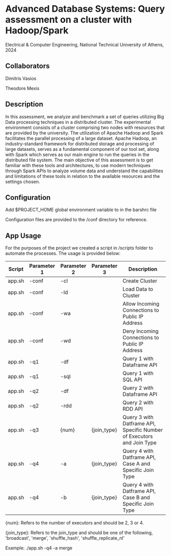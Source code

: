 # Advanced Database Systems: Query assessment on a cluster with Hadoop/Spark

Electrical & Computer Engineering, National Technical University of Athens, 2024
## Collaborators
Dimitris Vasios

Theodore Mexis 
## Description
In this assessment, we  analyze and benchmark a set of queries utilizing Big Data processing techniques in a distributed cluster. The experimental environment consists of a cluster comprising two nodes with resources that are provided by the university. The utilization of Apache Hadoop and Spark facilitates the parallel processing of a large dataset.  Apache Hadoop, an industry-standard framework for distributed storage and processing of large datasets, serves as a fundamental component of our tool set, along with Spark which serves as our main engine to run the queries in the distributed file system. The main objective of this assessment is to get familiar with these tools and architectures, to use modern techniques through Spark APIs to analyze volume data and understand the capabilities and limitations of these tools in relation to the available resources and the settings chosen.
## Configuration
Add $PROJECT_HOME global environment variable to in the barshrc file

Configuration files are provided to the /conf directory for reference. 

## App Usage

For the purposes of the project we created a script in /scripts folder to automate the processes. The usage is provided below:

|Script  | Parameter 1 | Parameter 2 | Parameter 3   | Description |
|------- |-------------|-------------|---------------| ------------|
| app.sh |   -conf     |   -cl       |               | Create Cluster  |
| app.sh |   -conf     |   -ld       |               | Load Data to Cluster |
| app.sh |   -conf     |   -wa       |               | Allow Incoming Connections to Public IP Address |
| app.sh |   -conf     |   -wd       |               | Deny Incoming Connections to Public IP Address |
| app.sh |   -q1       |   -df       |               | Query 1 with Dataframe API |
| app.sh |   -q1       |   -sql      |               | Query 1 with SQL API |
| app.sh |   -q2       |   -df       |               | Query 2 with Dataframe API |
| app.sh |   -q2       |   -rdd      |               | Query 2 with RDD API |
| app.sh |   -q3       | {num}       |  {join_type}  | Query 3 with Datframe API, Specific Number of Executors and Join Type |
| app.sh |   -q4       | -a          |  {join_type}  | Query 4 with Datframe API, Case A and Specific Join Type |
| app.sh |   -q4       | -b          |  {join_type}  | Query 4 with Datframe API, Case B and Specific Join Type |

{num}: Refers to the number of executors and should be 2, 3 or 4.

{join_type}: Refers to the join_type and should be one of the following, 'broadcast', 'merge', 'shuffle_hash', 'shuffle_replicate_nl'

Example: ./app.sh -q4 -a merge
